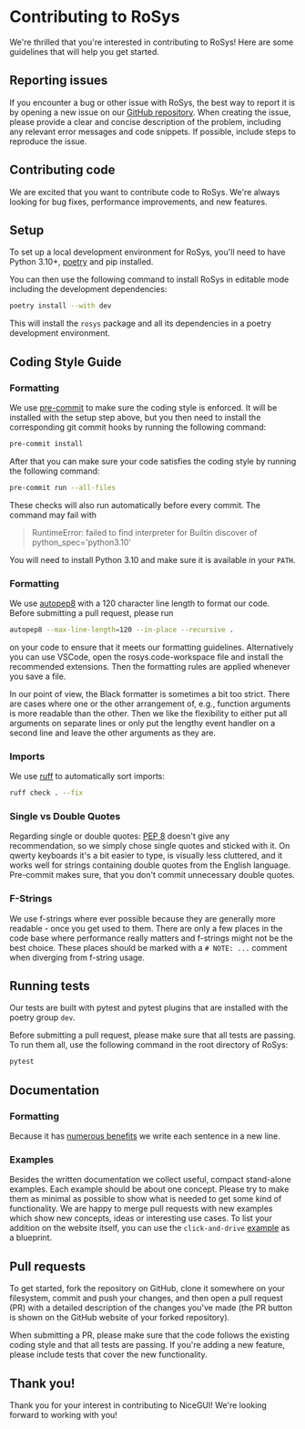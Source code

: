 # Contributing to RoSys

We're thrilled that you're interested in contributing to RoSys!
Here are some guidelines that will help you get started.

## Reporting issues

If you encounter a bug or other issue with RoSys, the best way to report it is by opening a new issue on our [GitHub repository](https://github.com/zauberzeug/rosys).
When creating the issue, please provide a clear and concise description of the problem, including any relevant error messages and code snippets.
If possible, include steps to reproduce the issue.

## Contributing code

We are excited that you want to contribute code to RoSys.
We're always looking for bug fixes, performance improvements, and new features.

## Setup

To set up a local development environment for RoSys, you'll need to have Python 3.10+, [poetry](https://python-poetry.org/) and pip installed.

You can then use the following command to install RoSys in editable mode including the development dependencies:

```bash
poetry install --with dev
```

This will install the `rosys` package and all its dependencies in a poetry development environment.

## Coding Style Guide

### Formatting

We use [pre-commit](https://github.com/pre-commit/pre-commit) to make sure the coding style is enforced.
It will be installed with the setup step above, but you then need to install the corresponding git commit hooks by running the following command:

```bash
pre-commit install
```

After that you can make sure your code satisfies the coding style by running the following command:

```bash
pre-commit run --all-files
```

These checks will also run automatically before every commit.
The command may fail with

> RuntimeError: failed to find interpreter for Builtin discover of python_spec='python3.10'

You will need to install Python 3.10 and make sure it is available in your `PATH`.

### Formatting

We use [autopep8](https://github.com/hhatto/autopep8) with a 120 character line length to format our code.
Before submitting a pull request, please run

```bash
autopep8 --max-line-length=120 --in-place --recursive .
```

on your code to ensure that it meets our formatting guidelines.
Alternatively you can use VSCode, open the rosys.code-workspace file and install the recommended extensions.
Then the formatting rules are applied whenever you save a file.

In our point of view, the Black formatter is sometimes a bit too strict.
There are cases where one or the other arrangement of, e.g., function arguments is more readable than the other.
Then we like the flexibility to either put all arguments on separate lines or only put the lengthy event handler
on a second line and leave the other arguments as they are.

### Imports

We use [ruff](https://docs.astral.sh/ruff/) to automatically sort imports:

```bash
ruff check . --fix
```

### Single vs Double Quotes

Regarding single or double quotes: [PEP 8](https://peps.python.org/pep-0008/) doesn't give any recommendation, so we simply chose single quotes and sticked with it.
On qwerty keyboards it's a bit easier to type, is visually less cluttered, and it works well for strings containing double quotes from the English language.
Pre-commit makes sure, that you don't commit unnecessary double quotes.

### F-Strings

We use f-strings where ever possible because they are generally more readable - once you get used to them.
There are only a few places in the code base where performance really matters and f-strings might not be the best choice.
These places should be marked with a `# NOTE: ...` comment when diverging from f-string usage.

## Running tests

Our tests are built with pytest and pytest plugins that are installed with the poetry group `dev`.

Before submitting a pull request, please make sure that all tests are passing.
To run them all, use the following command in the root directory of RoSys:

```bash
pytest
```

## Documentation

### Formatting

Because it has [numerous benefits](https://nick.groenen.me/notes/one-sentence-per-line/) we write each sentence in a new line.

### Examples

Besides the written documentation we collect useful, compact stand-alone examples.
Each example should be about one concept.
Please try to make them as minimal as possible to show what is needed to get some kind of functionality.
We are happy to merge pull requests with new examples which show new concepts, ideas or interesting use cases.
To list your addition on the website itself, you can use the `click-and-drive` [example](https://github.com/zauberzeug/rosys/blob/f33d2feceb2f83d85f4f596095c018586b50c9a6/docs/examples/click-and-drive.md) as a blueprint.

## Pull requests

To get started, fork the repository on GitHub, clone it somewhere on your filesystem, commit and push your changes,
and then open a pull request (PR) with a detailed description of the changes you've made
(the PR button is shown on the GitHub website of your forked repository).

When submitting a PR, please make sure that the code follows the existing coding style and that all tests are passing.
If you're adding a new feature, please include tests that cover the new functionality.

## Thank you!

Thank you for your interest in contributing to NiceGUI!
We're looking forward to working with you!
